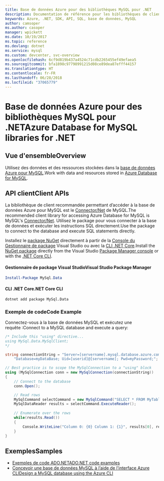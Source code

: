 ```yaml
---
title: Base de données Azure pour des bibliothèques MySQL pour .NET
description: Documentation de référence pour les bibliothèques de client .NET pour les bases de données Azure pour MySQL
keywords: Azure, .NET, SDK, API, SQL, base de données, MySQL
author: camsoper
ms.author: casoper
manager: wpickett
ms.date: 10/19/2017
ms.topic: reference
ms.devlang: dotnet
ms.service: mysql
ms.custom: devcenter, svc-overview
ms.openlocfilehash: 6cf9d819b437a4524c71cdb2265455ef49efaea5
ms.sourcegitcommit: bfa1898c97798991215d08ce89dea87efff44157
ms.translationtype: HT
ms.contentlocale: fr-FR
ms.lasthandoff: 06/28/2018
ms.locfileid: "37065779"
---
```

# <a name="azure-database-for-mysql-libraries-for-net"></a><span data-ttu-id="7385b-104">Base de données Azure pour des bibliothèques MySQL pour .NET</span><span class="sxs-lookup"><span data-stu-id="7385b-104">Azure Database for MySQL libraries for .NET</span></span>

## <a name="overview"></a><span data-ttu-id="7385b-105">Vue d'ensemble</span><span class="sxs-lookup"><span data-stu-id="7385b-105">Overview</span></span>

<span data-ttu-id="7385b-106">Utilisez des données et des ressources stockées dans la [base de données Azure pour MySQL](/azure/mysql/overview).</span><span class="sxs-lookup"><span data-stu-id="7385b-106">Work with data and resources stored in [Azure Database for MySQL](/azure/mysql/overview).</span></span>

## <a name="client-apis"></a><span data-ttu-id="7385b-107">API client</span><span class="sxs-lookup"><span data-stu-id="7385b-107">Client APIs</span></span>

<span data-ttu-id="7385b-108">La bibliothèque de client recommandée permettant d’accéder à la base de données Azure pour MySQL est le [Connector/Net](https://dev.mysql.com/doc/connector-net/en) de MySQL.</span><span class="sxs-lookup"><span data-stu-id="7385b-108">The recommended client library for accessing Azure Database for MySQL is MySQL's [Connector/Net](https://dev.mysql.com/doc/connector-net/en).</span></span> <span data-ttu-id="7385b-109">Utilisez le package pour vous connecter à la base de données et exécuter les instructions SQL directement.</span><span class="sxs-lookup"><span data-stu-id="7385b-109">Use the package to connect to the database and execute SQL statements directly.</span></span> 

<span data-ttu-id="7385b-110">Installez le [package NuGet](https://www.nuget.org/packages/MySql.Data) directement à partir de la [Console du Gestionnaire de package][PackageManager] Visual Studio ou avec la [CLI .NET Core][DotNetCLI].</span><span class="sxs-lookup"><span data-stu-id="7385b-110">Install the [NuGet package](https://www.nuget.org/packages/MySql.Data) directly from the Visual Studio [Package Manager console][PackageManager] or with the [.NET Core CLI][DotNetCLI].</span></span>

#### <a name="visual-studio-package-manager"></a><span data-ttu-id="7385b-111">Gestionnaire de package Visual Studio</span><span class="sxs-lookup"><span data-stu-id="7385b-111">Visual Studio Package Manager</span></span>

```powershell
Install-Package MySql.Data
```

#### <a name="net-core-cli"></a><span data-ttu-id="7385b-112">CLI .NET Core</span><span class="sxs-lookup"><span data-stu-id="7385b-112">.NET Core CLI</span></span>

```bash
dotnet add package MySql.Data
```

### <a name="code-example"></a><span data-ttu-id="7385b-113">Exemple de code</span><span class="sxs-lookup"><span data-stu-id="7385b-113">Code Example</span></span>

<span data-ttu-id="7385b-114">Connectez-vous à la base de données MySQL et exécutez une requête :</span><span class="sxs-lookup"><span data-stu-id="7385b-114">Connect to a MySQL database and execute a query:</span></span>

```csharp
/* Include this "using" directive...
using MySql.Data.MySqlClient;
*/

string connectionString = "Server=[servername].mysql.database.azure.com; " +
    "Database=myDataBase; Uid=[userid]@[servername]; Pwd=myPassword;";

// Best practice is to scope the MySqlConnection to a "using" block
using (MySqlConnection conn = new MySqlConnection(connectionString))
{
    // Connect to the database
    conn.Open();

    // Read rows
    MySqlCommand selectCommand = new MySqlCommand("SELECT * FROM MyTable", conn);
    MySqlDataReader results = selectCommand.ExecuteReader();
    
    // Enumerate over the rows
    while(results.Read())
    {
        Console.WriteLine("Column 0: {0} Column 1: {1}", results[0], results[1]);
    }
}
```

## <a name="samples"></a><span data-ttu-id="7385b-115">Exemples</span><span class="sxs-lookup"><span data-stu-id="7385b-115">Samples</span></span>

- [<span data-ttu-id="7385b-116">Exemples de code ADO.NET</span><span class="sxs-lookup"><span data-stu-id="7385b-116">ADO.NET code examples</span></span>](/dotnet/framework/data/adonet/ado-net-code-examples)
- [<span data-ttu-id="7385b-117">Concevoir une base de données MySQL à l’aide de l’interface Azure CLI</span><span class="sxs-lookup"><span data-stu-id="7385b-117">Design a MySQL database using the Azure CLI</span></span>](https://docs.microsoft.com/azure/mysql/tutorial-design-database-using-cli) 

[PackageManager]: https://docs.microsoft.com/nuget/tools/package-manager-console
[DotNetCLI]: https://docs.microsoft.com/dotnet/core/tools/dotnet-add-package
